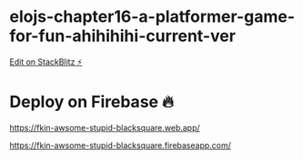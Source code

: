 # elojs-chapter16-a-platformer-game-for-fun-ahihihihi-current-ver

[Edit on StackBlitz ⚡️](https://stackblitz.com/edit/elojs-chapter16-a-platformer-game-for-fun-ahihihihi-current-ver)

# Deploy on Firebase 🔥

https://fkin-awsome-stupid-blacksquare.web.app/

https://fkin-awsome-stupid-blacksquare.firebaseapp.com/
